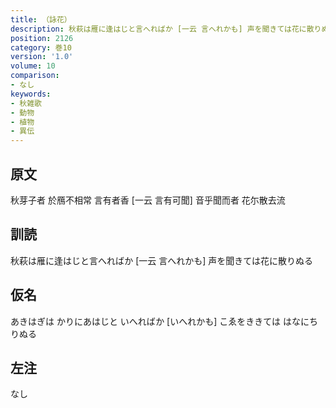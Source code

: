 ```yaml
---
title: （詠花）
description: 秋萩は雁に逢はじと言へればか [一云 言へれかも] 声を聞きては花に散りぬる
position: 2126
category: 巻10
version: '1.0'
volume: 10
comparison:
- なし
keywords:
- 秋雑歌
- 動物
- 植物
- 異伝
---
```


## 原文

秋芽子者 於鴈不相常 言有者香 [一云 言有可聞] 音乎聞而者 花尓散去流

## 訓読

秋萩は雁に逢はじと言へればか [一云 言へれかも] 声を聞きては花に散りぬる

## 仮名

あきはぎは かりにあはじと いへればか [いへれかも] こゑをききては はなにちりぬる

## 左注

なし
